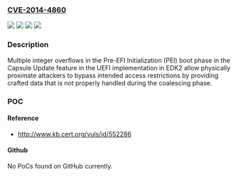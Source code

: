 ### [CVE-2014-4860](https://cve.mitre.org/cgi-bin/cvename.cgi?name=CVE-2014-4860)
![](https://img.shields.io/static/v1?label=Product&message=BIOS&color=blue)
![](https://img.shields.io/static/v1?label=Product&message=SCT3&color=blue)
![](https://img.shields.io/static/v1?label=Version&message=n%2Fa&color=blue)
![](https://img.shields.io/static/v1?label=Vulnerability&message=Other&color=brighgreen)

### Description

Multiple integer overflows in the Pre-EFI Initialization (PEI) boot phase in the Capsule Update feature in the UEFI implementation in EDK2 allow physically proximate attackers to bypass intended access restrictions by providing crafted data that is not properly handled during the coalescing phase.

### POC

#### Reference
- http://www.kb.cert.org/vuls/id/552286

#### Github
No PoCs found on GitHub currently.

